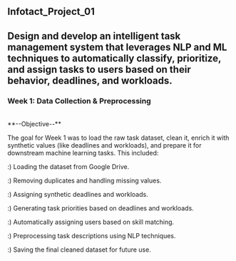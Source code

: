 ## Infotact_Project_01
## Design and develop an intelligent task management system that leverages NLP and ML techniques to automatically classify, prioritize, and assign tasks to users based on their behavior, deadlines, and workloads.

### Week 1: Data Collection & Preprocessing
<br>
**--Objective--**
<br>

The goal for Week 1 was to load the raw task dataset, clean it, enrich it with synthetic values (like deadlines and workloads), and prepare it for downstream machine learning tasks. This included:
<br>

:) Loading the dataset from Google Drive.
<br>

:) Removing duplicates and handling missing values.
<br>

:) Assigning synthetic deadlines and workloads.
<br>

:) Generating task priorities based on deadlines and workloads.
<br>

:) Automatically assigning users based on skill matching.
<br>

:) Preprocessing task descriptions using NLP techniques.
<br>

:) Saving the final cleaned dataset for future use.
<br>

